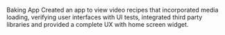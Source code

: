 Baking App
Created an app to view video recipes that incorporated media loading, verifying user interfaces with UI tests, integrated third party libraries and provided a complete UX with home screen widget.
